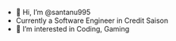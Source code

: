 - 👋 Hi, I’m @santanu995
- Currently a Software Engineer in Credit Saison
- 👀 I’m interested in Coding, Gaming

<!---
santanu995/santanu995 is a ✨ special ✨ repository because its `README.md` (this file) appears on your GitHub profile.
You can click the Preview link to take a look at your changes.
--->
